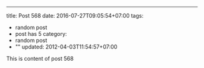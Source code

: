 ---
title: Post 568
date: 2016-07-27T09:05:54+07:00
tags:
  - random post
  - post has 5
category:
  - random post
  - ""
updated: 2012-04-03T11:54:57+07:00

This is content of post 568